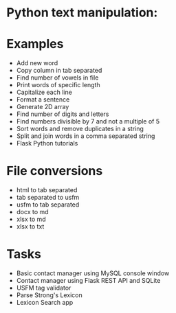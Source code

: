# Python text manipulation:

# Examples
- Add new word
- Copy column in tab separated
- Find number of vowels in file
- Print words of specific length
- Capitalize each line
- Format a sentence
- Generate 2D array
- Find number of digits and letters
- Find numbers divisible by 7 and not a multiple of 5
- Sort words and remove duplicates in a string
- Split and join words in a comma separated string
- Flask Python tutorials

# File conversions
- html to tab separated
- tab separated to usfm
- usfm to tab separated
- docx to md
- xlsx to md
- xlsx to txt

# Tasks
- Basic contact manager using MySQL console window
- Contact manager using Flask REST API and SQLite
- USFM tag validator
- Parse Strong's Lexicon
- Lexicon Search app
